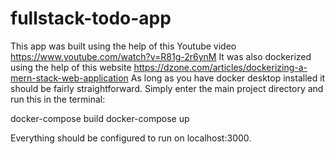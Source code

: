 # fullstack-todo-app

This app was built using the help of this Youtube video https://www.youtube.com/watch?v=R81g-2r6ynM
It was also dockerized using the help of this website https://dzone.com/articles/dockerizing-a-mern-stack-web-application
As long as you have docker desktop installed it should be fairly straightforward. Simply enter the main project directory and run this in the terminal: 

docker-compose build
docker-compose up 

Everything should be configured to run on localhost:3000.
